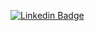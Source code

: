 
<!--
### Rodrigo Oliveira

**RodrigoOliveira552/RodrigoOliveira552** is a ✨ _special_ ✨ repository because its `README.md` (this file) appears on your GitHub profile.

- 🎓 Studying Computer Science...
- 👨‍💻 Passionate about technology...
- 🎬 Content creator...
- 🌍 Born in Brazil city of Rio de Janeiro...
- ☕ Coding in Java...
-->
[![Linkedin Badge](https://img.shields.io/badge/style=flat-square&logo=Linkedin&logoColor=white&link=https://https://www.linkedin.com/in/rodrigo-oliveira-dev/)](https://www.linkedin.com/in/rodrigo-oliveira-dev/) 
